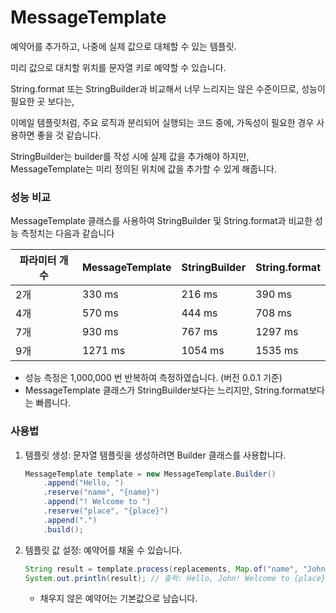 # MessageTemplate

예약어를 추가하고, 나중에 실제 값으로 대체할 수 있는 템플릿.

미리 값으로 대치할 위치를 문자열 키로 예약할 수 있습니다.

String.format 또는 StringBuilder과 비교해서 너무 느리지는 않은 수준이므로, 성능이 필요한 곳 보다는, 

이메일 템플릿처럼, 주요 로직과 분리되어 실행되는 코드 중에, 가독성이 필요한 경우 사용하면 좋을 것 같습니다.

StringBuilder는 builder를 작성 시에 실제 값을 추가해야 하지만, MessageTemplate는 미리 정의된 위치에 값을 추가할 수 있게 해줍니다.

### 성능 비교

MessageTemplate 클래스를 사용하여 StringBuilder 및 String.format과 비교한 성능 측정치는 다음과 같습니다

| 파라미터 개수 | MessageTemplate  | StringBuilder  |  String.format |
|---------|---|---|---|
| 2개      | 330 ms  | 216 ms  |  390 ms |
| 4개      | 570 ms  | 444 ms  |  708 ms |
| 7개      | 930 ms  | 767 ms  |  1297 ms |
| 9개      |  1271 ms | 1054 ms  |  1535 ms |

* 성능 측정은 1,000,000 번 반복하여 측정하였습니다. (버전 0.0.1 기준)
* MessageTemplate 클래스가 StringBuilder보다는 느리지만, String.format보다는 빠릅니다.

### 사용법

1. 템플릿 생성: 문자열 템플릿을 생성하려면 Builder 클래스를 사용합니다. 

    ```java
    MessageTemplate template = new MessageTemplate.Builder()
        .append("Hello, ")
        .reserve("name", "{name}")
        .append("! Welcome to ")
        .reserve("place", "{place}")
        .append(".")
        .build();
    ```

2. 템플릿 값 설정: 예약어를 채울 수 있습니다.

    ```java
    String result = template.process(replacements, Map.of("name", "John"));
    System.out.println(result); // 출력: Hello, John! Welcome to {place}.
    ```
   * 채우지 않은 예약어는 기본값으로 남습니다.

